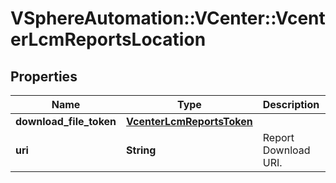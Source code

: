 # VSphereAutomation::VCenter::VcenterLcmReportsLocation

## Properties
Name | Type | Description | Notes
------------ | ------------- | ------------- | -------------
**download_file_token** | [**VcenterLcmReportsToken**](VcenterLcmReportsToken.md) |  | 
**uri** | **String** | Report Download URI. | 


